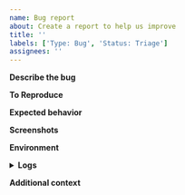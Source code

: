 ```yaml
---
name: Bug report
about: Create a report to help us improve
title: ''
labels: ['Type: Bug', 'Status: Triage']
assignees: ''
---
```


<!--
  Before submitting your issue, please make sure you're using the latest version of the charm.
  If not, switch to this image prior to posting your report to make sure it's not already solved.
-->

**Describe the bug**
<!-- A clear and concise description of what the bug is. -->

**To Reproduce**
<!--
Steps to reproduce the behavior:
1. `juju deploy ...`
2. `juju relate ...`
3. `juju status --relations`
4. See error
-->

**Expected behavior**
<!-- A clear and concise description of what you expected to happen. -->

**Screenshots**
<!--
If applicable, add screenshots to help explain your problem.
-->

**Environment**
<!-- 

We want to know:
- Track and channel you deployed the charm from (ie. `latest/edge` or similar)
 - Version of any applicable components, like:
	 - Juju
	 - Controller
	 - Lxd
	 - Microk8s
	 - Multipass
 - Is the issue surfacing for cross-model relations, same model or both?
 - Are you running juju locally, in multipass, or on some other platform?

-->

<details>
<!--
  Fetch the logs using `juju debug-log --replay` and `kubectl logs ...`.
  Additional details available in the juju docs at https://juju.is/docs/olm/juju-logs
-->
<summary><b>Logs</b></summary>


```

```

</details>

**Additional context**
<!--
  Add any other context about the problem here.
-->
